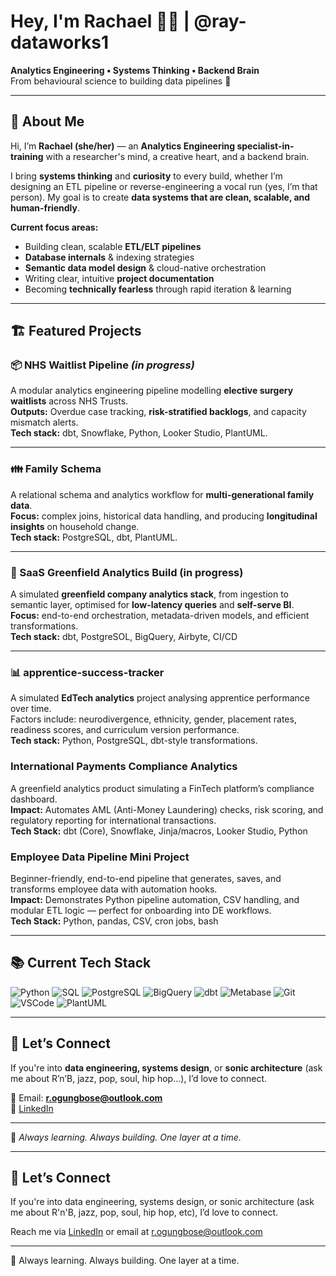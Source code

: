 # Hey, I'm Rachael 👋🏾 | @ray-dataworks1
**Analytics Engineering • Systems Thinking • Backend Brain**  
From behavioural science to building data pipelines 🚀

---

## 🧠 About Me
Hi, I’m **Rachael (she/her)** — an **Analytics Engineering specialist-in-training** with a researcher's mind, a creative heart, and a backend brain.

I bring **systems thinking** and **curiosity** to every build, whether I’m designing an ETL pipeline or reverse-engineering a vocal run (yes, I’m that person). My goal is to create **data systems that are clean, scalable, and human-friendly**.

**Current focus areas:**
- Building clean, scalable **ETL/ELT pipelines**
- **Database internals** & indexing strategies
- **Semantic data model design** & cloud-native orchestration
- Writing clear, intuitive **project documentation**
- Becoming **technically fearless** through rapid iteration & learning

---

## 🏗 Featured Projects

### **📦 NHS Waitlist Pipeline** *(in progress)*
A modular analytics engineering pipeline modelling **elective surgery waitlists** across NHS Trusts.  
**Outputs:** Overdue case tracking, **risk-stratified backlogs**, and capacity mismatch alerts.  
**Tech stack:** dbt, Snowflake, Python, Looker Studio, PlantUML.

---

### 👪 Family Schema 
A relational schema and analytics workflow for **multi-generational family data**.  
**Focus:** complex joins, historical data handling, and producing **longitudinal insights** on household change.  
**Tech stack:** PostgreSQL, dbt, PlantUML.

---

### 🚀 SaaS Greenfield Analytics Build (in progress) 
A simulated **greenfield company analytics stack**, from ingestion to semantic layer, optimised for **low-latency queries** and **self-serve BI**.  
**Focus:** end-to-end orchestration, metadata-driven models, and efficient transformations.  
**Tech stack:** dbt, PostgreSOL, BigQuery, Airbyte, CI/CD

---

### 📊 apprentice-success-tracker
A simulated **EdTech analytics** project analysing apprentice performance over time.  
Factors include: neurodivergence, ethnicity, gender, placement rates, readiness scores, and curriculum version performance.  
**Tech stack:** Python, PostgreSQL, dbt-style transformations.


### International Payments Compliance Analytics
A greenfield analytics product simulating a FinTech platform’s compliance dashboard.  
**Impact:** Automates AML (Anti-Money Laundering) checks, risk scoring, and regulatory reporting for international transactions.  
**Tech Stack:** dbt (Core), Snowflake, Jinja/macros, Looker Studio, Python


###  Employee Data Pipeline Mini Project
Beginner-friendly, end-to-end pipeline that generates, saves, and transforms employee data with automation hooks.  
**Impact:** Demonstrates Python pipeline automation, CSV handling, and modular ETL logic — perfect for onboarding into DE workflows.  
**Tech Stack:** Python, pandas, CSV, cron jobs, bash  

---

## 📚 Current Tech Stack
![Python](https://img.shields.io/badge/Python-3776AB?style=for-the-badge&logo=python&logoColor=white)
![SQL](https://img.shields.io/badge/SQL-336791?style=for-the-badge&logo=postgresql&logoColor=white)
![PostgreSQL](https://img.shields.io/badge/PostgreSQL-336791?style=for-the-badge&logo=postgresql&logoColor=white)
![BigQuery](https://img.shields.io/badge/BigQuery-4285F4?style=for-the-badge&logo=googlecloud&logoColor=white)
![dbt](https://img.shields.io/badge/dbt-FF694B?style=for-the-badge&logo=dbt&logoColor=white)
![Metabase](https://img.shields.io/badge/Metabase-509EE3?style=for-the-badge&logo=metabase&logoColor=white)
![Git](https://img.shields.io/badge/Git-F05032?style=for-the-badge&logo=git&logoColor=white)
![VSCode](https://img.shields.io/badge/VSCode-007ACC?style=for-the-badge&logo=visualstudiocode&logoColor=white)
![PlantUML](https://img.shields.io/badge/PlantUML-F7DF1E?style=for-the-badge&logo=uml&logoColor=black)

---

## 🤝 Let’s Connect
If you're into **data engineering, systems design**, or **sonic architecture** (ask me about R’n’B, jazz, pop, soul, hip hop…), I’d love to connect.

📧 Email: **r.ogungbose@outlook.com**  
🔗 [LinkedIn](https://linkedin.com/in/rachaelogungbose/)

---

🧩 *Always learning. Always building. One layer at a time.*


---

## 🤝 Let’s Connect

If you're into data engineering, systems design, or sonic architecture (ask me about R'n'B, jazz, pop, soul, hip hop, etc), I’d love to connect.

Reach me via [LinkedIn](https://www.linkedin.com/in/rachaelogungbose/) or email at r.ogungbose@outlook.com

---
🧩 Always learning. Always building. One layer at a time.

